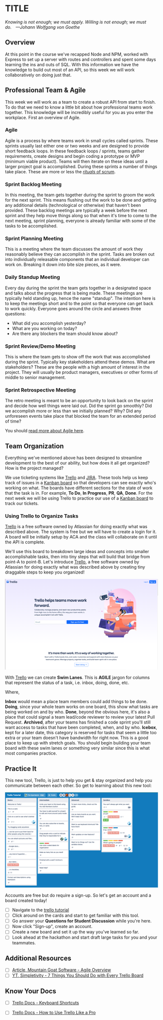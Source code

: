 # TITLE

*Knowing is not enough; we must apply. Willing is not enough; we must do. —Johann Wolfgang von Goethe*

## Overview

At this point in the course we've recapped Node and NPM, worked with Express to set up a server with routes and controllers and spent some days learning the ins and outs of SQL. With this information we have the knowledge to build out most of an API, so this week we will work collaboratively on doing just that.

## Professional Team & Agile

This week we will work as a team to create a robust API from start to finish. To do that we need to know a little bit about how professional teams work together. This knowledge will be incredibly useful for you as you enter the workplace. First an overview of Agile.

### Agile

Agile is a process by where teams work in small cycles called sprints. These sprints usually last either one or two weeks and are designed to provide short feedback loops. In these feedback loops / sprints, teams gather requirements, create designs and begin coding a prototype or MVP (minimum viable product). Teams will then iterate on these ideas until a larger project goal is accomplished. During these sprints a number of things take place. These are more or less the [*rituals* of scrum](https://www.scrum.org/resources/what-is-scrum).

### Sprint Backlog Meeting

In this meeting, the team gets together during the sprint to groom the work for the next sprint. This means flushing out the work to be done and getting any additional details (technological or otherwise) that haven't been provided. These backlog meetings are typically a week before the next sprint and they help move things along so that when it's time to come to the next meeting, sprint planning, everyone is already familiar with some of the tasks to be accomplished.

### Sprint Planning Meeting

This is a meeting where the team discusses the amount of work they reasonably believe they can accomplish in the sprint. Tasks are broken out into individually releasable components that an individual developer can work on. Breaking it down into bite size pieces, as it were.

### Daily Standup Meeting

Every day during the sprint the team gets together in a designated space and talks about the progress that is being made. These meetings are typically held standing up, hence the name "standup". The intention here is to keep the meetings short and to the point so that everyone can get back to work quickly. Everyone goes around the circle and answers three questions:

* What did you accomplish yesterday?
* What are you working on today?
* Are there any blockers the team should know about?

### Sprint Review/Demo Meeting

This is where the team gets to show off the work that was accomplished during the sprint. Typically key stakeholders attend these demos. What are stakeholders? These are the people with a high amount of interest in the project. They will usually be product managers, executives or other forms of middle to senior management.

### Sprint Retrospective Meeting

The retro meeting is meant to be an opportunity to look back on the sprint and decide how well things were laid out. Did the sprint go smoothly? Did we accomplish more or less than we initially planned? Why? Did any unforeseen events take place that blocked the team for an extended period of time?

You should [read more about Agile here](https://www.mountaingoatsoftware.com/agile/scrum/resources/overview).

## Team Organization

Everything we've mentioned above has been designed to streamline development to the best of our ability, but how does it all get organized? How is the project managed?

We use ticketing systems like [Trello](https://trello.com/en-US) and [JIRA](https://www.atlassian.com/software/jira). These tools help us keep track of issues in a [Kanban board](https://en.wikipedia.org/wiki/Kanban_board) so that developers can see exactly who's working on what. The boards have different sections for the state of work that the task is in. For example, **To Do**, **In Progress**, **PR**, **QA**, **Done**. For the next week we will be using Trello to practice our use of a [Kanban board](https://en.wikipedia.org/wiki/Kanban_board) to track our tickets.

### Using Trello to Organize Tasks

[Trello](https://trello.com/) is a free software owned by Atlassian for doing exactly what was described above. The system is free but we will have to create a login for it. A board will be initially setup by ACA and the class will collaborate on it until the API is complete.

We'll use this board to breakdown large ideas and concepts into smaller accomplishable tasks, then into tiny steps that will build that bridge from point-A to point-B. Let's introduce [Trello](https://trello.com/), a free software owned by Atlassian for doing exactly what was described above by creating tiny draggable steps to keep you organized!

![trello-landing-page](./../images/trello-landing-page.png)

With [Trello](https://trello.com/) we can create **Swim Lanes**. This is **AGILE** jargon for columns that represent the status of a task, i.e. inbox, doing, done, etc.

Where,

**Inbox** would mean a place team members could add things to be done.
**Doing**, since your whole team works on one board, this show what tasks are being worked on and by who.
**Done**, beyond the obvious here, it's also a place that could signal a team lead/code reviewer to review your latest Pull Request.
**Archived**, after your teams has finished a code sprint you'll still want access to tasks that have been completed, when, and by who.
**Icebox**, kept for a later date, this category is reserved for tasks that seem a little too extra or your team doesn't have bandwidth for right now. This is a good place to keep up with stretch goals.
You should begin building your team board with these swim lanes or something very similar since this is what most companies practice.

## Practice It

This new tool, Trello, is just to help you get & stay organized and help you communicate between each other. So get to learning about this new tool:

![trello-board-tutorial-screenshot](./../images/trello-board-tutorial-screenshot.png)

Accounts are free but do require a sign-up. So let's get an account and a board created today!

- [ ] Navigate to the [trello tutorial](https://trello.com/b/I7TjiplA/trello-tutorial)
- [ ] Click around on the cards and start to get familiar with this tool.
- [ ] Go answer your **Questions for Student Discussion** while you're here.
- [ ] Now click "Sign-up", create an account.
- [ ] Create a new board and set it up the way you've learned so far.
- [ ] Look ahead at the hackathon and start draft large tasks for you and your teammates.

## Additional Resources

- [ ] [Article, Mountain Goat Software - Agile Overview](https://www.mountaingoatsoftware.com/agile/scrum/resources/overview)
- [ ] [YT, Simpletivity - 7 Things You Should Do with Every Trello Board](https://youtu.be/HvkTamEjDXk)

## Know Your Docs

- [ ] [Trello Docs - Keyboard Shortcuts](https://trello.com/shortcuts)
- [ ] [Trello Docs - How to Use Trello Like a Pro](https://help.trello.com/article/734-how-to-use-trello-like-a-pro)

